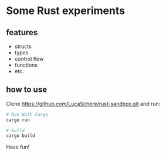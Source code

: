# Some Rust experiments

## features
* structs
* types
* control flow
* functions
* etc.

## how to use
Clone https://github.com/LucaSchere/rust-sandbox.git and run:

``` bash
# Run With Cargo
cargo run

# Build
cargo build
```
Have fun!